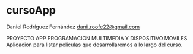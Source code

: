 # cursoApp
Daniel Rodríguez Fernández
danii.roofe22@gmail.com

PROYECTO APP PROGRAMACION MULTIMEDIA Y DISPOSITIVO MOVILES
Aplicacion para listar peliculas que desarrollaremos a lo largo del curso.
